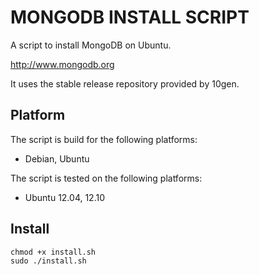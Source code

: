 # MONGODB INSTALL SCRIPT #

A script to install MongoDB on Ubuntu.

http://www.mongodb.org

It uses the stable release repository provided by 10gen.

## Platform ##
The script is build for the following platforms:
* Debian, Ubuntu

The script is tested on the following platforms:
* Ubuntu 12.04, 12.10

## Install ##
    chmod +x install.sh
    sudo ./install.sh
